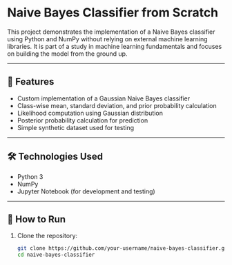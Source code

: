 # Naive Bayes Classifier from Scratch

This project demonstrates the implementation of a Naive Bayes classifier using Python and NumPy without relying on external machine learning libraries. It is part of a study in machine learning fundamentals and focuses on building the model from the ground up.

---

## 📌 Features

- Custom implementation of a Gaussian Naive Bayes classifier
- Class-wise mean, standard deviation, and prior probability calculation
- Likelihood computation using Gaussian distribution
- Posterior probability calculation for prediction
- Simple synthetic dataset used for testing

---

## 🛠️ Technologies Used

- Python 3
- NumPy
- Jupyter Notebook (for development and testing)

---

## 🚀 How to Run

1. Clone the repository:
   ```bash
   git clone https://github.com/your-username/naive-bayes-classifier.git
   cd naive-bayes-classifier
